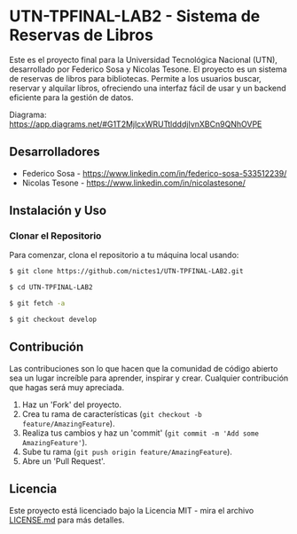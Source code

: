 # UTN-TPFINAL-LAB2 - Sistema de Reservas de Libros

Este es el proyecto final para la Universidad Tecnológica Nacional (UTN), desarrollado por Federico Sosa y Nicolas Tesone. El proyecto es un sistema de reservas de libros para bibliotecas. Permite a los usuarios buscar, reservar y alquilar libros, ofreciendo una interfaz fácil de usar y un backend eficiente para la gestión de datos.

Diagrama: https://app.diagrams.net/#G1T2MjlcxWRUTtldddjIvnXBCn9QNhOVPE

## Desarrolladores

- Federico Sosa - https://www.linkedin.com/in/federico-sosa-533512239/
- Nicolas Tesone - https://www.linkedin.com/in/nicolastesone/

## Instalación y Uso

### Clonar el Repositorio
Para comenzar, clona el repositorio a tu máquina local usando:
```sh
$ git clone https://github.com/nictes1/UTN-TPFINAL-LAB2.git
```
```sh
$ cd UTN-TPFINAL-LAB2
```
```sh
$ git fetch -a
```
```sh
$ git checkout develop
```


## Contribución

Las contribuciones son lo que hacen que la comunidad de código abierto sea un lugar increíble para aprender, inspirar y crear. Cualquier contribución que hagas será muy apreciada.

1. Haz un 'Fork' del proyecto.
2. Crea tu rama de características (`git checkout -b feature/AmazingFeature`).
3. Realiza tus cambios y haz un 'commit' (`git commit -m 'Add some AmazingFeature'`).
4. Sube tu rama (`git push origin feature/AmazingFeature`).
5. Abre un 'Pull Request'.

## Licencia

Este proyecto está licenciado bajo la Licencia MIT - mira el archivo [LICENSE.md](LICENSE.md) para más detalles.
